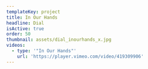 ```yaml
---
templateKey: project
title: In Our Hands
headline: Dial
isActive: true
order: 50
thumbnail: assets/dial_inourhands_x.jpg
videos:
  - type: '"In Our Hands"'
    url: 'https://player.vimeo.com/video/419309906'
---
```

